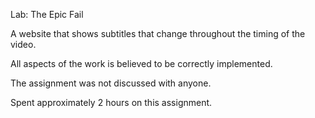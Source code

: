 Lab: The Epic Fail

A website that shows subtitles that change throughout the timing of the video. 

All aspects of the work is believed to be correctly implemented.

The assignment was not discussed with anyone. 

Spent approximately 2 hours on this assignment.